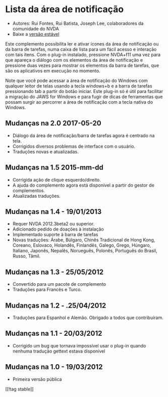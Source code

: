 # Lista da área de notificação #

*   Autores: Rui Fontes, Rui Batista, Joseph Lee, colaboradores da
    comunidade do NVDA
*   Baixe a [versão estável][1]

Este complemento possibilita ler e ativar ícones da área de notificação ou
da barra de tarefas, numa caixa de lista para um fácil acesso e interação
com tais itens. Com o plug-in instalado,  pressione NVDA+f11 uma vez para
que apareça o diálogo com os elementos da área de notificação e pressione
duas vezes para mostrar os elementos da barra de tarefas, que são os
aplicativos em execução no momento.

Note que você pode acessar a área de notificação do Windows com qualquer
leitor de telas usando a tecla windows+b e a barra de tarefas pressionando
tab a partir do botão iniciar. Este plug-in só é útil para facilitar a
migração do JAWS for Windows e para fugir de dicas de ferramentas que possam
surgir ao percorrer a área de notificação com a tecla nativa do Windows.

## Mudanças na 2.0 2017-05-20 ##

* Diálogo da área de notificação/barra de tarefas agora é centrado na tela.
* Corrigidos diversos problemas de interface com o usuário.
* Traduções novas e atualizadas.

## Mudanças na 1.5 2015-mm-dd ##

* Corrigida ação de clique esquerdo/direito.
* A ajuda do complemento agora está disponível a partir do gestor de
  complementos.
* Atualizadas traduções.

## Mudanças na 1.4 - 19/01/2013 ##

* Requer NVDA 2012.3beta2 ou superior.
* Adicionado pedido de doações à instalação
* Implementado suporte à barra de tarefas
* Novas traduções: Árabe, Búlgaro, Chinês Tradicional de Hong Kong, Coreano,
  Eslovaco, Holandês, Finlandês, Galego, Grego, Húngaro, Italiano, Japonês,
  Nepalês, Norueguês, Polonês, Português do Brasil, Russo, Tâmil.

## Mudanças na 1.3 - 25/05/2012 ##

* Convertido para um pacote de complemento
* Traduções para Francês e Turco.

## Mudanças na 1.2 - .25/04/2012 ##

* Traduções para Espanhol e Alemão. Obrigado a todos que contribuíram.

## Mudanças na 1.1 - 20/03/2012 ##

* Corrigido um bug que tornava impossível usar o plug-in quando nenhuma
  tradução gettext estava disponível

## Mudanças na 1.0 - 19/03/2012 ##

* Primeira versão pública

[[!tag stable]]

[1]: https://addons.nvda-project.org/files/get.php?file=st
